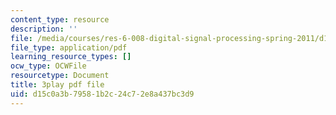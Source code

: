```yaml
---
content_type: resource
description: ''
file: /media/courses/res-6-008-digital-signal-processing-spring-2011/d15c0a3b79581b2c24c72e8a437bc3d9_ZbYAZLQHXSg.pdf
file_type: application/pdf
learning_resource_types: []
ocw_type: OCWFile
resourcetype: Document
title: 3play pdf file
uid: d15c0a3b-7958-1b2c-24c7-2e8a437bc3d9
---
```

